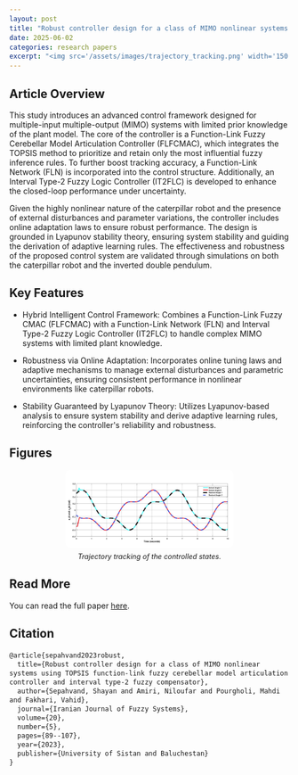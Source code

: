 ```yaml
---
layout: post
title: "Robust controller design for a class of MIMO nonlinear systems using TOPSIS function-link fuzzy cerebellar model articulation controller and interval type-2 fuzzy compensator"
date: 2025-06-02
categories: research papers
excerpt: "<img src='/assets/images/trajectory_tracking.png' width='150' style='border-radius: 8px;'>"
---
```


## Article Overview

This study introduces an advanced control framework designed for multiple-input multiple-output (MIMO) systems with limited prior knowledge of the plant model. The core of the controller is a Function-Link Fuzzy Cerebellar Model Articulation Controller (FLFCMAC), which integrates the TOPSIS method to prioritize and retain only the most influential fuzzy inference rules. To further boost tracking accuracy, a Function-Link Network (FLN) is incorporated into the control structure. Additionally, an Interval Type-2 Fuzzy Logic Controller (IT2FLC) is developed to enhance the closed-loop performance under uncertainty.

Given the highly nonlinear nature of the caterpillar robot and the presence of external disturbances and parameter variations, the controller includes online adaptation laws to ensure robust performance. The design is grounded in Lyapunov stability theory, ensuring system stability and guiding the derivation of adaptive learning rules. The effectiveness and robustness of the proposed control system are validated through simulations on both the caterpillar robot and the inverted double pendulum.

## Key Features
- Hybrid Intelligent Control Framework: Combines a Function-Link Fuzzy CMAC (FLFCMAC) with a Function-Link Network (FLN) and Interval Type-2 Fuzzy Logic Controller (IT2FLC) to handle complex MIMO systems with limited plant knowledge.

- Robustness via Online Adaptation: Incorporates online tuning laws and adaptive mechanisms to manage external disturbances and parametric uncertainties, ensuring consistent performance in nonlinear environments like caterpillar robots.

- Stability Guaranteed by Lyapunov Theory: Utilizes Lyapunov-based analysis to ensure system stability and derive adaptive learning rules, reinforcing the controller's reliability and robustness.
## Figures

<div style="text-align: center;">
  <img src="/assets/images/trajectory_tracking.png" alt=" Trajectory tracking of the controlled states." style="width:60%; border-radius: 8px;">
  <p style="font-style: italic; font-size: 0.9em; margin-top: 5px;">Trajectory tracking of the controlled states.</p>
</div>


## Read More

You can read the full paper [here](https://doi.org/10.22111/ijfs.2023.43250.7618).

## Citation

```text
@article{sepahvand2023robust,
  title={Robust controller design for a class of MIMO nonlinear systems using TOPSIS function-link fuzzy cerebellar model articulation controller and interval type-2 fuzzy compensator},
  author={Sepahvand, Shayan and Amiri, Niloufar and Pourgholi, Mahdi and Fakhari, Vahid},
  journal={Iranian Journal of Fuzzy Systems},
  volume={20},
  number={5},
  pages={89--107},
  year={2023},
  publisher={University of Sistan and Baluchestan}
}
```